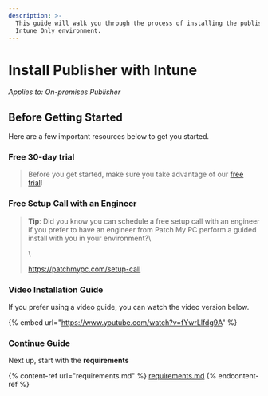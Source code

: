 ```yaml
---
description: >-
  This guide will walk you through the process of installing the publisher in an
  Intune Only environment.
---
```


# Install Publisher with Intune

_Applies to: On-premises Publisher_

## Before Getting Started

Here are a few important resources below to get you started.

### Free 30-day trial

<blockquote class="wp-block-quote">
<p>Before you get started, make sure you take advantage of our <a href="https://patchmypc.com/free-trial">free trial</a>!</p>
</blockquote>

### Free Setup Call with an Engineer

<blockquote class="wp-block-quote">
<p><strong>Tip</strong>: Did you know you can schedule a free setup call with an engineer if you prefer to have an engineer from Patch My PC perform a guided install with you in your environment?\</p>
<p>\</p>
<p><a href="https://patchmypc.com/setup-call">https://patchmypc.com/setup-call</a></p>
</blockquote>



### Video Installation Guide

If you prefer using a video guide, you can watch the video version below.

{% embed url="https://www.youtube.com/watch?v=fYwrLlfdg9A" %}

### Continue Guide

Next up, start with the <strong>requirements</strong>

{% content-ref url="requirements.md" %}
[requirements.md](requirements.md)
{% endcontent-ref %}